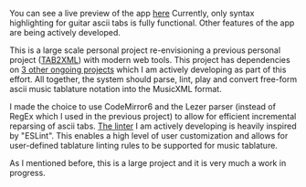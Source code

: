You can see a live preview of the app [here](https://tab-edit.github.io/tab-edit/)
Currently, only syntax highlighting for guitar ascii tabs is fully functional. Other features of the app are being actively developed.

This is a large scale personal project re-envisioning a previous personal project ([TAB2XML](https://github.com/Stan15/TAB2XML)) with modern web tools. This project has dependencies on [3 other ongoing projects](https://github.com/Stan15?tab=projects) which I am actively developing as part of this effort. All together, the system should parse, lint, play and convert free-form ascii music tablature notation into the MusicXML format.

I made the choice to use CodeMirror6 and the Lezer parser (instead of RegEx which I used in the previous project) to allow for efficient incremental reparsing of ascii tabs. [The linter](https://github.com/Stan15/tablint) I am actively developing is heavily inspired by "ESLint". This enables a high level of user customization and allows for user-defined tablature linting rules to be supported for music tablature.

As I mentioned before, this is a large project and it is very much a work in progress.
